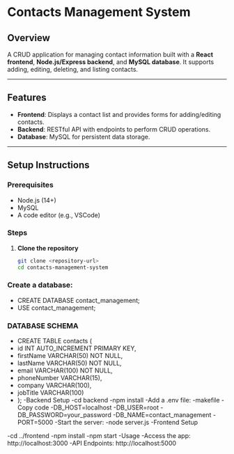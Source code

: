 # Contacts Management System

## Overview
A CRUD application for managing contact information built with a **React frontend**, **Node.js/Express backend**, and **MySQL database**. It supports adding, editing, deleting, and listing contacts.

---

## Features
- **Frontend**: Displays a contact list and provides forms for adding/editing contacts.
- **Backend**: RESTful API with endpoints to perform CRUD operations.
- **Database**: MySQL for persistent data storage.

---

## Setup Instructions

### Prerequisites
- Node.js (14+)
- MySQL
- A code editor (e.g., VSCode)

### Steps

1. **Clone the repository**
   ```bash
   git clone <repository-url>
   cd contacts-management-system
### Create a database:
- CREATE DATABASE contact_management;
- USE contact_management;
### DATABASE SCHEMA
- CREATE TABLE contacts (
-   id INT AUTO_INCREMENT PRIMARY KEY,
-   firstName VARCHAR(50) NOT NULL,
-   lastName VARCHAR(50) NOT NULL,
-   email VARCHAR(100) NOT NULL,
-   phoneNumber VARCHAR(15),
-   company VARCHAR(100),
-   jobTitle VARCHAR(100)
- );
-Backend Setup
-cd backend
-npm install
-Add a .env file:
-makefile
-Copy code
-DB_HOST=localhost
-DB_USER=root
-DB_PASSWORD=your_password
-DB_NAME=contact_management
-PORT=5000
-Start the server:
-node server.js
-Frontend Setup

-cd ../frontend
-npm install
-npm start
-Usage
-Access the app: http://localhost:3000
-API Endpoints: http://localhost:5000
